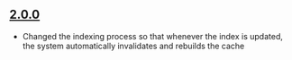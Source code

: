 ## [2.0.0](https://github.com/andersundsehr/lucene-cache/compare/1.1.3...2.0.0)

- Changed the indexing process so that whenever the index is updated, the system automatically invalidates and rebuilds the cache
